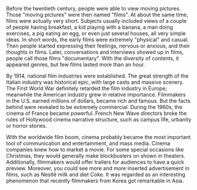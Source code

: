 Before the twentieth century, people were able to view moving pictures. Those "moving pictures" were then named "films". At about the same time, films were actually very short. Subjects usually included views of a couple of people having breakfast, a kid playing with a banana, a man doing exercises, a pig eating an egg, or even just several houses, all very simple ideas. In short words, the early films were extremely "physical" and casual. Then people started expressing their feelings, nervous or anxious, and their thoughts in films. Later, conversations and interviews showed up in films, people call those films "documentary". With the diversity of contents, it appeared genres, but few films lasted more than an hour.

By 1914, national film industries were established. The great strength of the Italian industry was historical epic, with large casts and massive scenery. The First World War definitely retarded the film industry in Europe; meanwhile the American industry grew in relative importance. Filmmakers in the U.S. earned millions of dollars, became rich and famous. But the facts behind were revealed to be extremely commercial. During the 1960s, the cinema of France became powerful. French New Wave directors broke the rules of Hollywood cinema narrative structure, such as campus life, urbanity or horror stories.

With the worldwide film boom, cinema probably became the most important tool of communication and entertainment, and mass media. Cinema companies knew how to market a movie. For some special occasions like Christmas, they would generally make blockbusters on shown in theaters. Additionally, filmmakers would offer trailers for audiences to have a quick preview. Moreover, you could see more and more inserted advertisement in films, such as Nestlé milk and diet Coke. It was regarded as an interesting phenomenon that recently filmmakers from Korea got remarkable in Asia.
